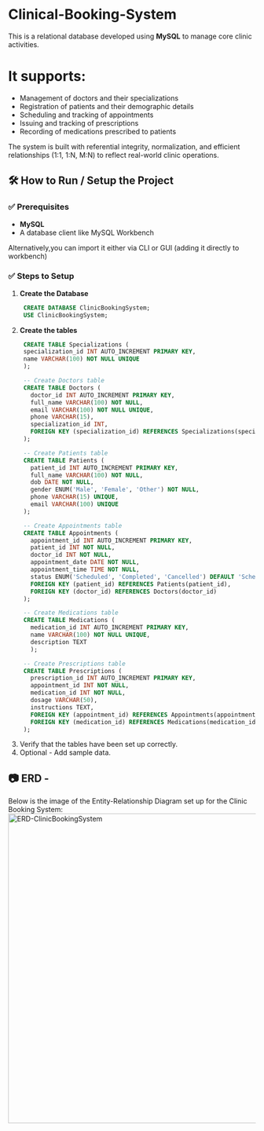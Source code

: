 # Clinical-Booking-System   
This is a relational database developed using **MySQL** to manage core clinic activities. 
# It supports:
- Management of doctors and their specializations
- Registration of patients and their demographic details
- Scheduling and tracking of appointments
- Issuing and tracking of prescriptions
- Recording of medications prescribed to patients

The system is built with referential integrity, normalization, and efficient relationships (1:1, 1:N, M:N) to reflect real-world clinic operations.


## 🛠️ How to Run / Setup the Project
### ✅ Prerequisites
- **MySQL** 
- A database client like MySQL Workbench
  
Alternatively,you can import it either via CLI or GUI (adding it directly to workbench)

### ✅ Steps to Setup

1. **Create the Database**
   ```sql
    CREATE DATABASE ClinicBookingSystem;
    USE ClinicBookingSystem;

2. **Create the tables**
   ```sql
    CREATE TABLE Specializations (
    specialization_id INT AUTO_INCREMENT PRIMARY KEY,
    name VARCHAR(100) NOT NULL UNIQUE
    );

    -- Create Doctors table
    CREATE TABLE Doctors (
      doctor_id INT AUTO_INCREMENT PRIMARY KEY,
      full_name VARCHAR(100) NOT NULL,
      email VARCHAR(100) NOT NULL UNIQUE,
      phone VARCHAR(15),
      specialization_id INT,
      FOREIGN KEY (specialization_id) REFERENCES Specializations(specialization_id)
    );

    -- Create Patients table
    CREATE TABLE Patients (
      patient_id INT AUTO_INCREMENT PRIMARY KEY,
      full_name VARCHAR(100) NOT NULL,
      dob DATE NOT NULL,
      gender ENUM('Male', 'Female', 'Other') NOT NULL,
      phone VARCHAR(15) UNIQUE,
      email VARCHAR(100) UNIQUE
    );

    -- Create Appointments table
    CREATE TABLE Appointments (
      appointment_id INT AUTO_INCREMENT PRIMARY KEY,
      patient_id INT NOT NULL,
      doctor_id INT NOT NULL,
      appointment_date DATE NOT NULL,
      appointment_time TIME NOT NULL,
      status ENUM('Scheduled', 'Completed', 'Cancelled') DEFAULT 'Scheduled',
      FOREIGN KEY (patient_id) REFERENCES Patients(patient_id),
      FOREIGN KEY (doctor_id) REFERENCES Doctors(doctor_id)
    );

    -- Create Medications table
    CREATE TABLE Medications (
      medication_id INT AUTO_INCREMENT PRIMARY KEY,
      name VARCHAR(100) NOT NULL UNIQUE,
      description TEXT
      );

    -- Create Prescriptions table
    CREATE TABLE Prescriptions (
      prescription_id INT AUTO_INCREMENT PRIMARY KEY,
      appointment_id INT NOT NULL,
      medication_id INT NOT NULL,
      dosage VARCHAR(50),
      instructions TEXT,
      FOREIGN KEY (appointment_id) REFERENCES Appointments(appointment_id),
      FOREIGN KEY (medication_id) REFERENCES Medications(medication_id)
    );
3. Verify that the tables have been set up correctly.
4. Optional - Add sample data.

  ## 📷 ERD -
  Below is the image of the Entity-Relationship Diagram set up for the Clinic Booking System:
<img width="631" alt="ERD-ClinicBookingSystem" src="https://github.com/user-attachments/assets/913963cc-7118-4a85-8eb9-3a152b1584f5" />
